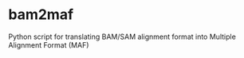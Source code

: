 # bam2maf
Python script for translating BAM/SAM alignment format into Multiple Alignment Format (MAF)
